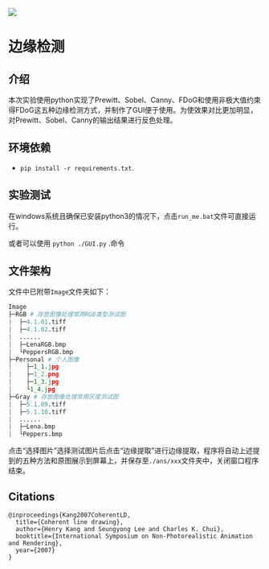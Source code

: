 ![](https://typora-ilgzh.oss-cn-beijing.aliyuncs.com/202303241427863.jpg)

# 边缘检测

## 介绍
本次实验使用python实现了Prewitt、Sobel、Canny、FDoG和使用非极大值约束得FDoG这五种边缘检测方式，并制作了GUI便于使用。为使效果对比更加明显，对Prewitt、Sobel、Canny的输出结果进行反色处理。

## 环境依赖
- `pip install -r requirements.txt`.

## 实验测试
在windows系统且确保已安装python3的情况下，点击`run_me.bat`文件可直接运行。

或者可以使用 `python ./GUI.py` .命令

## 文件架构

文件中已附带`Image`文件夹如下：

```py
Image
├─RGB # 存放图像处理常用RGB类型测试图
|  ├─4.1.01.tiff
|  ├─4.1.02.tiff
|  ......
|  ├─LenaRGB.bmp
|  └PeppersRGB.bmp
├─Personal # 个人图像
|    ├─1_1.jpg
|    ├─1_2.png
|    ├─1_3.jpg
|    └1_4.jpg
├─Gray # 存放图像处理常用灰度测试图
|  ├─5.1.09.tiff
|  ├─5.1.10.tiff
|  ......
|  ├─Lena.bmp
|  └Peppers.bmp
```

点击“选择图片”选择测试图片后点击“边缘提取”进行边缘提取，程序将自动上述提到的五种方法和原图展示到屏幕上，并保存至`./ans/xxx`文件夹中，关闭窗口程序结束。

## Citations
```
@inproceedings{Kang2007CoherentLD,
  title={Coherent line drawing},
  author={Henry Kang and Seungyong Lee and Charles K. Chui},
  booktitle={International Symposium on Non-Photorealistic Animation and Rendering},
  year={2007}
}
```